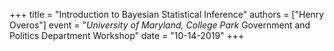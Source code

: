 +++
title = "Introduction to Bayesian Statistical Inference"
authors = ["Henry Overos"]
event = "*University of Maryland, College Park* Government and Politics Department Workshop"
date = "10-14-2019"
+++
